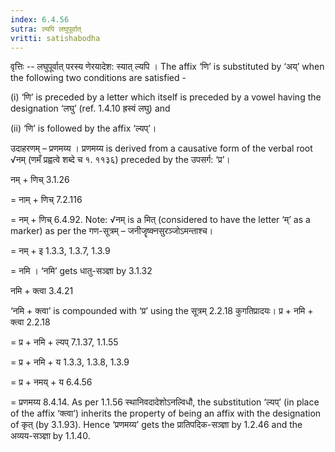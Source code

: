 ```yaml
---
index: 6.4.56
sutra: ल्यपि लघुपूर्वात्‌
vritti: satishabodha
---
```






वृत्तिः -- लघुपूर्वात् परस्य णेरयादेश: स्यात् ल्यपि । The affix ‘णि’ is substituted by ‘अय्’ when the following two conditions are satisfied -

(i) ‘णि’ is preceded by a letter which itself is preceded by a vowel having the designation ‘लघु’ (ref. 1.4.10 ह्रस्वं लघु) and

(ii) ‘णि’ is followed by the affix ‘ल्यप्’।


उदाहरणम् – प्रणमय्य । प्रणमय्य is derived from a causative form of the verbal root √नम् (णमँ प्रह्वत्वे शब्दे च १. ११३६) preceded by the उपसर्ग: ‘प्र’।


नम् + णिच् 3.1.26

= नाम् + णिच् 7.2.116

= नम् + णिच् 6.4.92. Note: √नम् is a मित् (considered to have the letter ‘म्’ as a marker) as per the गण-सूत्रम् – जनीजॄष्क्नसुरञ्जोऽमन्ताश्च।

= नम् + इ 1.3.3, 1.3.7, 1.3.9

= नमि । ‘नमि’ gets धातु-सञ्ज्ञा by 3.1.32


नमि + क्त्वा 3.4.21

‘नमि + क्त्वा’ is compounded with ‘प्र’ using the सूत्रम् 2.2.18 कुगतिप्रादयः।
प्र + नमि + क्त्वा 2.2.18

= प्र + नमि + ल्यप् 7.1.37, 1.1.55

= प्र + नमि + य 1.3.3, 1.3.8, 1.3.9

= प्र + नमय् + य 6.4.56

= प्रणमय्य 8.4.14. As per 1.1.56 स्थानिवदादेशोऽनल्विधौ, the substitution ‘ल्यप्’ (in place of the affix ‘क्त्वा’) inherits the property of being an affix with the designation of कृत् (by 3.1.93). Hence ‘प्रणमय्य’ gets the प्रातिपदिक-सञ्ज्ञा by 1.2.46 and the अव्यय-सञ्ज्ञा by 1.1.40.

